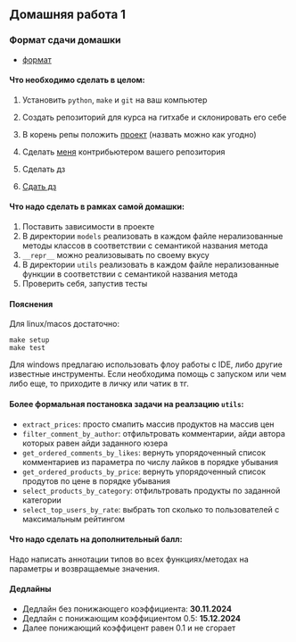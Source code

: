 ## Домашняя работа 1

### Формат сдачи домашки

- [формат](../../docs/homework-flow.md)

#### Что необходимо сделать в целом:

1) Установить `python`, `make` и `git` на ваш компьютер

2) Создать репозиторий для курса на гитхабе и склонировать его себе

4) В корень репы положить [проект](project) (назвать можно как угодно)

5) Сделать [меня](https://github.com/JUSSIAR) контрибьютером вашего репозитория

6) Сделать дз

7) [Сдать дз](../../docs/homework-flow.md)


#### Что надо сделать в рамках самой домашки:

1) Поставить зависимости в проекте
2) В директории `models` реализовать в каждом файле нерализованные методы классов
    в соответствии с семантикой названия метода
3) `__repr__` можно реализовывать по своему вкусу
4) В директории `utils` реализовать в каждом файле нерализованные функции
    в соответствии с семантикой названия метода
5) Проверить себя, запустив тесты


#### Пояснения

Для linux/macos достаточно:
```shell
make setup
make test
```

Для windows предлагаю использовать флоу работы с IDE, либо другие известные инструменты.
Если необходима помощь с запуском или чем либо еще, то приходите в личку или чатик в тг.


#### Более формальная постановка задачи на реалзацию `utils`:

- `extract_prices`: просто смапить массив продуктов на массив цен
- `filter_comment_by_author`: отфильтровать комментарии, айди автора которых равен айди заданного юзера
- `get_ordered_comments_by_likes`: вернуть упорядоченный список комментариев из параметра по числу лайков в порядке убывания
- `get_ordered_products_by_price`: вернуть упорядоченный список продутов по цене в порядке убывания
- `select_products_by_category`: отфильтровать продукты по заданной категории
- `select_top_users_by_rate`: выбрать топ сколько то пользователей с максимальным рейтингом


#### Что надо сделать на дополнительный балл:

Надо написать аннотации типов во всех функциях/методах на параметры и возвращаемые значения.


#### Дедлайны

- Дедлайн без понижающего коэффициента: **30.11.2024**
- Дедлайн с понижающим коэффициентом 0.5: **15.12.2024**
- Далее понижающий коэффицент равен 0.1 и не сгорает
